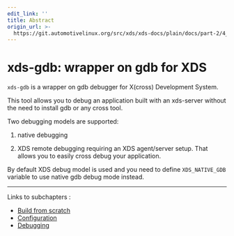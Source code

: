 ```yaml
---
edit_link: ''
title: Abstract
origin_url: >-
  https://git.automotivelinux.org/src/xds/xds-docs/plain/docs/part-2/4_xds-gdb/0_abstract.md?h=guppy
---
```


<!-- WARNING: This file is generated by fetch_docs.js using /home/boron/Documents/AGL/docs-webtemplate/site/_data/tocs/devguides/guppy/xds-docs-guides-devguides-book.yml -->

# xds-gdb: wrapper on gdb for XDS

`xds-gdb` is a wrapper on gdb debugger for X(cross) Development System.

This tool allows you to debug an application built with an xds-server without
the need to install gdb or any cross tool.

Two debugging models are supported:

1. native debugging

1. XDS remote debugging requiring an XDS agent/server setup. That allows you to
    easily cross debug your application.

 By default XDS debug model is used and you need to define `XDS_NATIVE_GDB`
variable to use native gdb debug mode instead.

---

Links to subchapters :

- [Build from scratch](./1_build.html)
- [Configuration](./2_config.html)
- [Debugging](./3_debug.html)
